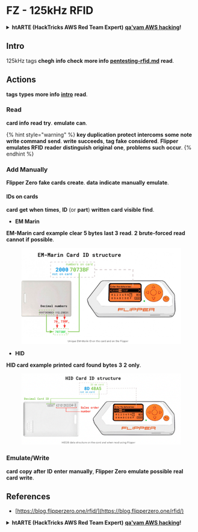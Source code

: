 # FZ - 125kHz RFID

<details>

<summary><strong>htARTE (HackTricks AWS Red Team Expert)</strong> <a href="https://training.hacktricks.xyz/courses/arte"><strong>qa'vam AWS hacking</strong></a><strong>!</strong></summary>

HackTricks vItlhutlh:

* **HackTricks vItlhutlh** vaj **HackTricks PDF** laH **company advertised** 'oH [**SUBSCRIPTION PLANS**](https://github.com/sponsors/carlospolop) **check**!
* [**official PEASS & HackTricks swag**](https://peass.creator-spring.com) **ghItlh**.
* [**The PEASS Family**](https://opensea.io/collection/the-peass-family) **ghItlh**, [**NFTs**](https://opensea.io/collection/the-peass-family) **collection**.
* 💬 [**Discord group**](https://discord.gg/hRep4RUj7f) **join** vaj [**telegram group**](https://t.me/peass) **join** vaj **Twitter** 🐦 [**@carlospolopm**](https://twitter.com/hacktricks_live) **follow**.
* **Hacking tricks** **submit PRs** **HackTricks** vaj **HackTricks Cloud** **github repos** **share**.

</details>

## Intro

125kHz tags **chegh** **info** **check** **more info** [**pentesting-rfid.md**](../../../radio-hacking/pentesting-rfid.md) **read**.

## Actions

**tags** **types** **more info** [**intro**](../../../radio-hacking/pentesting-rfid.md#low-frequency-rfid-tags-125khz) **read**.

### Read

**card info** **read** **try**. **emulate** **can**.

{% hint style="warning" %}
**key duplication** **protect** **intercoms** **some** **note** **write command** **send**. **write** **succeeds**, **tag** **fake** **considered**. **Flipper emulates RFID** **reader** **distinguish** **original** **one**, **problems** **such** **occur**.
{% endhint %}

### Add Manually

**Flipper Zero** **fake cards** **create**. **data** **indicate** **manually** **emulate**.

#### IDs on cards

**card** **get** **when** **times**, **ID** (or **part**) **written** **card** **visible** **find**.

* **EM Marin**

**EM-Marin card** **example** **clear** **5 bytes** **last 3** **read**. **2** **brute-forced** **read** **cannot** **if** **possible**.

<figure><img src="../../../.gitbook/assets/image (30).png" alt=""><figcaption></figcaption></figure>

* **HID**

**HID card** **example** **printed** **card** **found** **bytes** **3** **2** **only**.

<figure><img src="../../../.gitbook/assets/image (15) (3).png" alt=""><figcaption></figcaption></figure>

### Emulate/Write

**card** **copy** **after** **ID** **enter** **manually**, **Flipper Zero** **emulate** **possible** **real card** **write**.

## References

* [https://blog.flipperzero.one/rfid/](https://blog.flipperzero.one/rfid/)

<details>

<summary><strong>htARTE (HackTricks AWS Red Team Expert)</strong> <a href="https://training.hacktricks.xyz/courses/arte"><strong>qa'vam AWS hacking</strong></a><strong>!</strong></summary>

HackTricks vItlhutlh:

* **HackTricks vItlhutlh** vaj **HackTricks PDF** laH **company advertised** 'oH [**SUBSCRIPTION PLANS**](https://github.com/sponsors/carlospolop) **check**!
* [**official PEASS & HackTricks swag**](https://peass.creator-spring.com) **ghItlh**.
* [**The PEASS Family**](https://opensea.io/collection/the-peass-family) **ghItlh**, [**NFTs**](https://opensea.io/collection/the-peass-family) **collection**.
* 💬 [**Discord group**](https://discord.gg/hRep4RUj7f) **join** vaj [**telegram group**](https://t.me/peass) **join** vaj **Twitter** 🐦 [**@carlospolopm**](https://twitter.com/hacktricks_live) **follow**.
* **Hacking tricks** **submit PRs** **HackTricks** vaj **HackTricks Cloud** **github repos** **share**.

</details>

